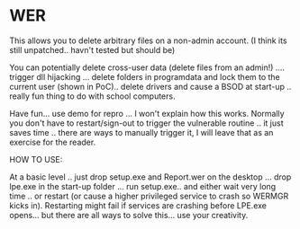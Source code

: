 # WER

This allows you to delete arbitrary files on a non-admin account. (I think its still unpatched.. havn't tested but should be)

You can potentially delete cross-user data (delete files from an admin!) .... trigger dll hijacking ... delete folders in programdata and lock them to the current user (shown in PoC)..
delete drivers and cause a BSOD at start-up .. really fun thing to do with school computers.

Have fun... use demo for repro ... I won't explain how this works. Normally you don't have to restart/sign-out to trigger the vulnerable routine .. it just saves time .. there are ways to manually trigger it, I will leave that as an exercise for the reader.

HOW TO USE:

At a basic level .. just drop setup.exe and Report.wer on the desktop ... drop lpe.exe in the start-up folder ... run setup.exe.. and either wait very long time .. or restart (or cause a higher privileged service to crash so WERMGR kicks in). Restarting might fail if services are crashing before LPE.exe opens... but there are all ways to solve this... use your creativity.




